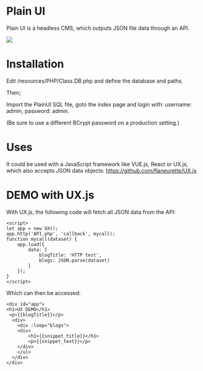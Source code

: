 # Plain UI
Plain UI is a headless CMS, which outputs JSON file data through an API.

<img src="https://github.com/flaneurette/Plain-UI/blob/main/assets/demo.png" />

# Installation

Edit /resources/PHP/Class.DB.php and define the database and paths.

Then;

Import the PlainUI SQL file, goto the index page and login with: username: admin, password: admin. 

(Be sure to use a different BCrypt password on a production setting.)

# Uses
It could be used with a JavaScript framework like VUE.js, React or UX.js, which also accepts JSON data objects:
https://github.com/flaneurette/UX.js

# DEMO with UX.js
With UX.js, the following code will fetch all JSON data from the API:

	<script>
	let app = new UX();
	app.http('API.php', 'callback', mycall);
	function mycall(dataset) {
		app.load({
			data: {
				blogTitle: 'HTTP test',
				blogs: JSON.parse(dataset)
			}
		});
	}
	</script>

Which can then be accessed:
```
<div id="app">
<h1>UX DEMO</h1>
 <p>{{blogTitle}}</p>
  <div>
    <div :loop="blogs">
	<div>
		<h1>{{snippet_title}}</h1>
		<p>{{snippet_text}}</p>
	</div>
    </ul>
  </div>
</div>
```
